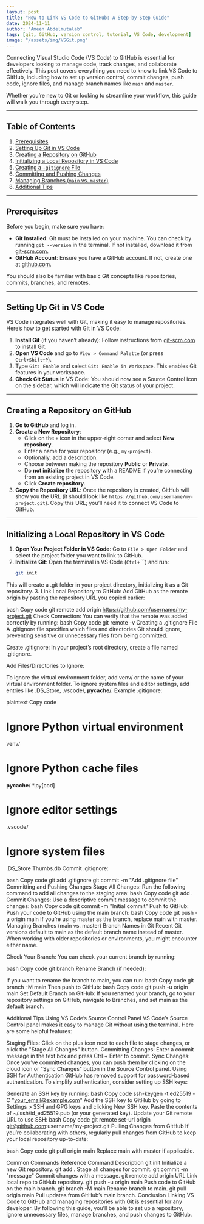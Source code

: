 ```yaml
---
layout: post
title: "How to Link VS Code to GitHub: A Step-by-Step Guide"
date: 2024-11-11
author: "Ameen Abdelmutalab"
tags: [git, GitHub, version control, tutorial, VS Code, development]
image: "/assets/img/VSGit.png"
---
```



Connecting Visual Studio Code (VS Code) to GitHub is essential for developers looking to manage code, track changes, and collaborate effectively. This post covers everything you need to know to link VS Code to GitHub, including how to set up version control, commit changes, push code, ignore files, and manage branch names like `main` and `master`. 

Whether you’re new to Git or looking to streamline your workflow, this guide will walk you through every step.

---

## Table of Contents
1. [Prerequisites](#prerequisites)
2. [Setting Up Git in VS Code](#setting-up-git-in-vs-code)
3. [Creating a Repository on GitHub](#creating-a-repository-on-github)
4. [Initializing a Local Repository in VS Code](#initializing-a-local-repository-in-vs-code)
5. [Creating a `.gitignore` File](#creating-a-gitignore-file)
6. [Committing and Pushing Changes](#committing-and-pushing-changes)
7. [Managing Branches (`main` vs. `master`)](#managing-branches-main-vs-master)
8. [Additional Tips](#additional-tips)

---

## Prerequisites

Before you begin, make sure you have:
- **Git Installed**: Git must be installed on your machine. You can check by running `git --version` in the terminal. If not installed, download it from [git-scm.com](https://git-scm.com/).
- **GitHub Account**: Ensure you have a GitHub account. If not, create one at [github.com](https://github.com/).

You should also be familiar with basic Git concepts like repositories, commits, branches, and remotes.

---

## Setting Up Git in VS Code

VS Code integrates well with Git, making it easy to manage repositories. Here’s how to get started with Git in VS Code:

1. **Install Git** (if you haven’t already): Follow instructions from [git-scm.com](https://git-scm.com/) to install Git.
2. **Open VS Code** and go to `View > Command Palette` (or press `Ctrl+Shift+P`).
3. Type `Git: Enable` and select `Git: Enable in Workspace`. This enables Git features in your workspace.
4. **Check Git Status** in VS Code: You should now see a Source Control icon on the sidebar, which will indicate the Git status of your project.

---

## Creating a Repository on GitHub

1. **Go to GitHub** and log in.
2. **Create a New Repository**:
   - Click on the `+` icon in the upper-right corner and select **New repository**.
   - Enter a name for your repository (e.g., `my-project`).
   - Optionally, add a description.
   - Choose between making the repository **Public** or **Private**.
   - Do **not initialize** the repository with a README if you’re connecting from an existing project in VS Code.
   - Click **Create repository**.
3. **Copy the Repository URL**: Once the repository is created, GitHub will show you the URL (it should look like `https://github.com/username/my-project.git`). Copy this URL; you’ll need it to connect VS Code to GitHub.

---

## Initializing a Local Repository in VS Code

1. **Open Your Project Folder in VS Code**: Go to `File > Open Folder` and select the project folder you want to link to GitHub.
2. **Initialize Git**: Open the terminal in VS Code (`Ctrl+` ``) and run:
   ```bash
   git init

This will create a .git folder in your project directory, initializing it as a Git repository. 3. Link Local Repository to GitHub: Add GitHub as the remote origin by pasting the repository URL you copied earlier:

bash
Copy code
git remote add origin https://github.com/username/my-project.git
Check Connection: You can verify that the remote was added correctly by running:
bash
Copy code
git remote -v
Creating a .gitignore File
A .gitignore file specifies which files and directories Git should ignore, preventing sensitive or unnecessary files from being committed.

Create .gitignore: In your project’s root directory, create a file named .gitignore.

Add Files/Directories to Ignore:

To ignore the virtual environment folder, add venv/ or the name of your virtual environment folder.
To ignore system files and editor settings, add entries like .DS_Store, .vscode/, __pycache__/.
Example .gitignore:

plaintext
Copy code
# Ignore Python virtual environment
venv/

# Ignore Python cache files
__pycache__/
*.py[cod]

# Ignore editor settings
.vscode/

# Ignore system files
.DS_Store
Thumbs.db
Commit .gitignore:

bash
Copy code
git add .gitignore
git commit -m "Add .gitignore file"
Committing and Pushing Changes
Stage All Changes: Run the following command to add all changes to the staging area:
bash
Copy code
git add .
Commit Changes: Use a descriptive commit message to commit the changes:
bash
Copy code
git commit -m "Initial commit"
Push to GitHub: Push your code to GitHub using the main branch:
bash
Copy code
git push -u origin main
If you’re using master as the branch, replace main with master.
Managing Branches (main vs. master)
Branch Names in Git
Recent Git versions default to main as the default branch name instead of master. When working with older repositories or environments, you might encounter either name.

Check Your Branch: You can check your current branch by running:

bash
Copy code
git branch
Rename Branch (if needed):

If you want to rename the branch to main, you can run:
bash
Copy code
git branch -M main
Then push to GitHub:
bash
Copy code
git push -u origin main
Set Default Branch on GitHub: If you renamed your branch, go to your repository settings on GitHub, navigate to Branches, and set main as the default branch.

Additional Tips
Using VS Code’s Source Control Panel
VS Code’s Source Control panel makes it easy to manage Git without using the terminal. Here are some helpful features:

Staging Files: Click on the plus icon next to each file to stage changes, or click the "Stage All Changes" button.
Committing Changes: Enter a commit message in the text box and press Ctrl + Enter to commit.
Sync Changes: Once you’ve committed changes, you can push them by clicking on the cloud icon or "Sync Changes" button in the Source Control panel.
Using SSH for Authentication
GitHub has removed support for password-based authentication. To simplify authentication, consider setting up SSH keys:

Generate an SSH key by running:
bash
Copy code
ssh-keygen -t ed25519 -C "your_email@example.com"
Add the SSH key to GitHub by going to Settings > SSH and GPG keys and clicking New SSH key. Paste the contents of ~/.ssh/id_ed25519.pub (or your generated key).
Update your Git remote URL to use SSH:
bash
Copy code
git remote set-url origin git@github.com:username/my-project.git
Pulling Changes from GitHub
If you’re collaborating with others, regularly pull changes from GitHub to keep your local repository up-to-date:

bash
Copy code
git pull origin main
Replace main with master if applicable.

Common Commands Reference
Command	Description
git init	Initialize a new Git repository.
git add .	Stage all changes for commit.
git commit -m "message"	Commit changes with a message.
git remote add origin URL	Link local repo to GitHub repository.
git push -u origin main	Push code to GitHub on the main branch.
git branch -M main	Rename branch to main.
git pull origin main	Pull updates from GitHub’s main branch.
Conclusion
Linking VS Code to GitHub and managing repositories with Git is essential for any developer. By following this guide, you’ll be able to set up a repository, ignore unnecessary files, manage branches, and push changes to GitHub.
